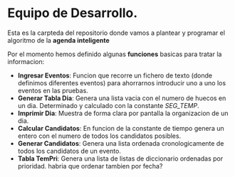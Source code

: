 # Equipo de Desarrollo.

Esta es la carpteda del repositorio donde vamos a plantear y programar el algoritmo de la **agenda inteligente**

Por el momento hemos definido algunas **funciones** basicas para tratar la informacion:
* **Ingresar Eventos**: Funcion que recorre un fichero de texto (donde definimos diferentes eventos) para ahorrarnos introducir uno a uno los eventos en las pruebas.
* **Generar Tabla Dia**: Genera una lista vacia con el numero de huecos en un dia. Determinado y calculado con la constante *SEG_TEMP*.
* **Imprimir Dia**: Muestra de forma clara por pantalla la organizacion de un dia.
* **Calcular Candidatos**: En funcion de la constante de tiempo genera un entero con el numero de todos los candidatos posibles.
* **Generar Candidatos**: Genera una lista ordenada cronologicamente de todos los candidatos de un evento.
* **Tabla TemPri**: Genera una lista de listas de diccionario ordenadas por prioridad. habria que ordenar tambien por fecha?